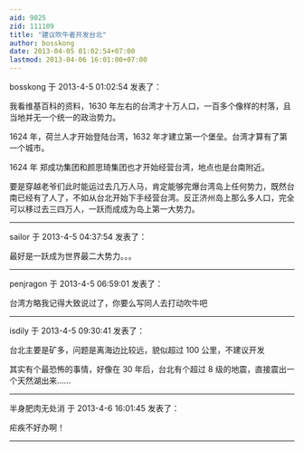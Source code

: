 ```yaml
---
aid: 9025
zid: 111109
title: "建议吹牛者开发台北"
author: bosskong
date: 2013-04-05 01:02:54+07:00
lastmod: 2013-04-06 16:01:00+07:00
---
```


bosskong 于 2013-4-5 01:02:54 发表了：

我看维基百科的资料，1630 年左右的台湾才十万人口，一百多个像样的村落，且当地并无一个统一的政治势力。

1624 年，荷兰人才开始登陆台湾，1632 年才建立第一个堡垒。台湾才算有了第一个城市。

1624 年 郑成功集团和颜思琦集团也才开始经营台湾，地点也是台南附近。

要是穿越老爷们此时能运过去几万人马，肯定能够完爆台湾岛上任何势力，既然台南已经有了人了，不如从台北开始下手经营台湾。反正济州岛上那么多人口，完全可以移过去三四万人，一跃而成成为岛上第一大势力。

---

sailor 于 2013-4-5 04:37:54 发表了：

最好是一跃成为世界最二大势力。。。

---

penjragon 于 2013-4-5 06:59:01 发表了：

台湾方略我记得大致说过了，你要么写同人去打动吹牛吧

---

isdily 于 2013-4-5 09:30:41 发表了：

台北主要是矿多，问题是离海边比较远，貌似超过 100 公里，不建议开发

其实有个最恐怖的事情，好像在 30 年后，台北有个超过 8 级的地震，直接震出一个天然湖出来……

---

半身肥肉无处消 于 2013-4-6 16:01:45 发表了：

疟疾不好办啊！

---
